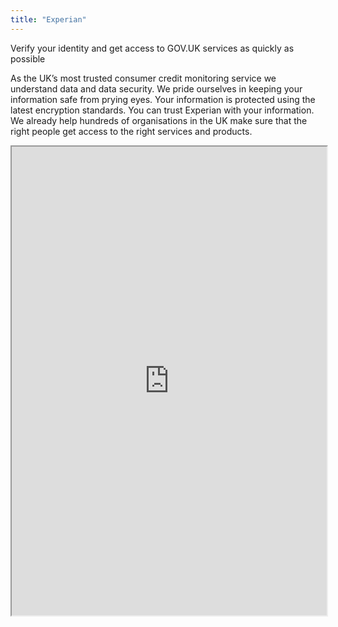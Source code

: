```yaml
---
title: "Experian"
---
```


Verify your identity and get access to GOV.UK services as quickly as possible

As the UK’s most trusted consumer credit monitoring service we understand data and data security. We pride ourselves in keeping your information safe from prying eyes. Your information is protected using the latest encryption standards. You can trust Experian with your information. We already help hundreds of organisations in the UK make sure that the right people get access to the right services and products.

<iframe height="750" width="100%" src="https://ewelton.github.io/ktest/wiki.html#Experian"></iframe>
